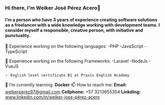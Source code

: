 ### Hi there, I'm Welker José Pérez Acero👋

<div class="header-content">
  
  <div class="text-content">
    <h4>I’m a person who have 3 years of experience creating software 
        solutions as a freelancer with a wide knowledge working with 
        development teams. I consider myself a responsible, creative person, with 
        initiative and punctuality.
    </h4>
  </div>
  🔭 Experience working on the following languages: 
      -PHP
      -JavaScript
      -TypeScript
      
  🔭 Experience working on the following Frameworks:
      -Laravel
      -NodeJs
      -VueJS

    ✨ English level certificate B1 at Praxis English Academy
      
  🌱 I’m currently learning: <b>Docker</b>
  📫 How to reach me: 
       <b>Email: </b> welkerperez97@gmail.com
       <b>Cellphone: </b> +57 3213655354
       <b> Linkding: </b> www.linkedin.com/in/welker-jose-pérez-acero
  <div class="img-content">
    
  </div>
</div>


<!--
**WelkerAcero/WelkerAcero** is a ✨ _special_ ✨ repository because its `README.md` (this file) appears on your GitHub profile.

Here are some ideas to get you started:

- 🔭 I’m currently working on ...
- 🌱 I’m currently learning ...
- 👯 I’m looking to collaborate on ...
- 🤔 I’m looking for help with ...
- 💬 Ask me about ...
- 📫 How to reach me: ...
- 😄 Pronouns: ...
- ⚡ Fun fact: ...
-->
